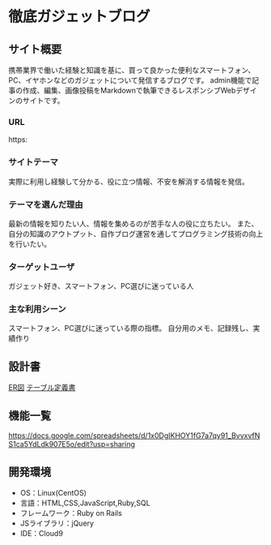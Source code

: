 # 徹底ガジェットブログ

## サイト概要
携帯業界で働いた経験と知識を基に、買って良かった便利なスマートフォン、PC、イヤホンなどのガジェットについて発信するブログです。
admin機能で記事の作成、編集、画像投稿をMarkdownで執筆できるレスポンシブWebデザインのサイトです。

### URL
https:

### サイトテーマ
実際に利用し経験して分かる、役に立つ情報、不安を解消する情報を発信。

### テーマを選んだ理由
最新の情報を知りたい人、情報を集めるのが苦手な人の役に立ちたい。
また、自分の知識のアウトプット、自作ブログ運営を通してプログラミング技術の向上を行いたい。

### ターゲットユーザ
ガジェット好き、スマートフォン、PC選びに迷っている人

### 主な利用シーン
スマートフォン、PC選びに迷っている際の指標。
自分用のメモ、記録残し、実績作り

## 設計書
[ER図](https://drive.google.com/file/d/15Pd-83bzEaUrx7qzHkSBo6YPE2DRIobE/view?usp=sharing)
[テーブル定義書](https://docs.google.com/spreadsheets/d/1bgGaKz_SvPT8yT21L6BTyiUy0R0SqQPeZDpLWB3-KTM/edit?usp=sharing)


## 機能一覧
https://docs.google.com/spreadsheets/d/1x0DgIKHOY1fG7a7qy91_BvvxvfNS1ca5YdLdk907E5o/edit?usp=sharing

## 開発環境
- OS：Linux(CentOS)
- 言語：HTML,CSS,JavaScript,Ruby,SQL
- フレームワーク：Ruby on Rails
- JSライブラリ：jQuery
- IDE：Cloud9

<!--## 使用素材-->
<!--- 外部サービスの画像素材・音声素材を使用した場合は、必ずサービス名とURLを明記してください。-->
<!--- 使用しない場合は、使用素材の項目をREADMEから削除してください。-->
